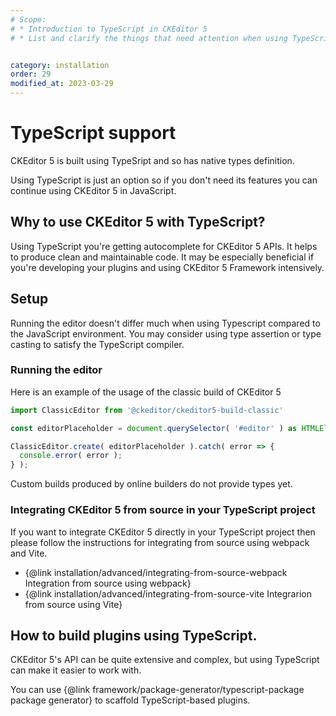 ```yaml
---
# Scope:
# * Introduction to TypeScript in CKEditor 5
# * List and clarify the things that need attention when using TypeScript.


category: installation
order: 29
modified_at: 2023-03-29
---
```


# TypeScript support

CKEditor 5 is built using TypeSript and so has native types definition.

<info-box hint>
Using TypeScript is just an option so if you don't need its features you can continue using CKEditor 5 in JavaScript.
</info-box>

## Why to use CKEditor 5 with TypeScript?

Using TypeScript you're getting autocomplete for CKEditor 5 APIs. It helps to produce clean and maintainable code. It may be especially beneficial if you're developing your plugins and using CKEditor 5 Framework intensively.

## Setup

Running the editor doesn't differ much when using Typescript compared to the JavaScript environment. You may consider using type assertion or type casting to satisfy the TypeScript compiler.

### Running the editor

Here is an example of the usage of the classic build of CKEditor 5

``` js
import ClassicEditor from '@ckeditor/ckeditor5-build-classic'

const editorPlaceholder = document.querySelector( '#editor' ) as HTMLElement;

ClassicEditor.create( editorPlaceholder ).catch( error => {
  console.error( error );
} );
```

<info-box warning>
Custom builds produced by online builders do not provide types yet.
</info-box>


### Integrating CKEditor 5 from source in your TypeScript project

If you want to integrate CKEditor 5 directly in your TypeScript project then please follow the instructions for integrating from source using webpack and Vite.

* {@link installation/advanced/integrating-from-source-webpack Integration from source using webpack}
* {@link installation/advanced/integrating-from-source-vite Integrarion from source using Vite}


## How to build plugins using TypeScript.

CKEditor 5's API can be quite extensive and complex, but using TypeScript can make it easier to work with.

You can use {@link framework/package-generator/typescript-package package generator} to scaffold TypeScript-based plugins.








